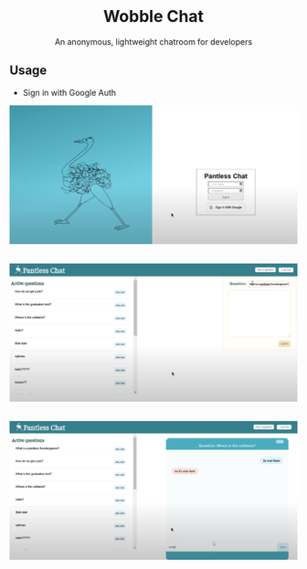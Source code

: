 <!-- PROJECT LOGO -->
<br />
<h1 align="center">Wobble Chat</h1>
<p align="center">An anonymous, lightweight chatroom for developers</p>

## Usage

- Sign in with Google Auth <br />

<img src="client/assets/mainPage.png" width="700"><br /><br />

<img src="client/assets/AddQuestions.png" width="700"><br /><br />

<img src="client/assets/Chatroom.png" width="700"><br /><br />
